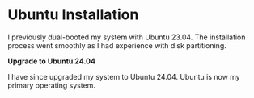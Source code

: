 # Ubuntu Installation

I previously dual-booted my system with Ubuntu 23.04. The installation process went smoothly as I had experience with disk partitioning.

**Upgrade to Ubuntu 24.04**

I have since upgraded my system to Ubuntu 24.04. Ubuntu is now my primary operating system.


